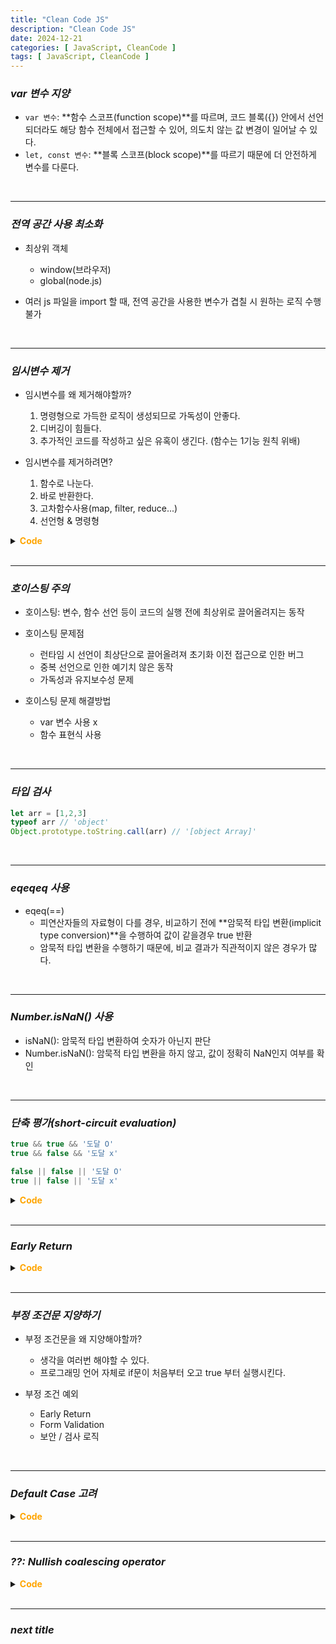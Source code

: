 ```yaml
---
title: "Clean Code JS"
description: "Clean Code JS"
date: 2024-12-21
categories: [ JavaScript, CleanCode ]
tags: [ JavaScript, CleanCode ]
---
```


### ***var 변수 지양***

- `var 변수`: **함수 스코프(function scope)**를 따르며, 코드 블록({}) 안에서 선언되더라도 해당 함수 전체에서 접근할 수 있어, 의도치 않는 값 변경이 일어날 수 있다. 
- `let, const 변수`: **블록 스코프(block scope)**를 따르기 때문에 더 안전하게 변수를 다룬다.

<br/>
<hr>

### ***전역 공간 사용 최소화***

- 최상위 객체
  - window(브라우저)
  - global(node.js)
  
- 여러 js 파일을 import 할 때, 전역 공간을 사용한 변수가 겹칠 시 원하는 로직 수행 불가

<br/>
<hr>

### ***임시변수 제거***

- 임시변수를 왜 제거해야할까?  
  1. 명령형으로 가득한 로직이 생성되므로 가독성이 안좋다.
  2. 디버깅이 힘들다.
  3. 추가적인 코드를 작성하고 싶은 유혹이 생긴다. (함수는 1기능 원칙 위배)
  
- 임시변수를 제거하려면?  
  1. 함수로 나눈다.
  2. 바로 반환한다. 
  3. 고차함수사용(map, filter, reduce...)
  4. 선언형 & 명령형
  
<details>
<summary><span style="color:orange" class="point"><b>Code</b></span></summary>
<div markdown="1">

```js
function badGetElements() {
  const result = {}; // 임시 저장 공간
  result.title = document.querySelector('.title');
  result.text = document.querySelector('.text');
  result.value = document.querySelector('.value');
  return result;
}

function goodGetElements() {
  return {
    title: document.querySelector('.title'),
    text: document.querySelector('.text'),
    value: document.querySelector('.value')
  }
}

// ------------------------------------

function badGetDateTime(targetDate) {
  let month = targetDate.getMonth();
  let day = targetDate.getDate();
  let hour = targetDate.getHours();

  month = month >= 10 ? month : '0' + month;
  day = day >= 10 ? day : '0' + day;
  hour = hour >= 10 ? hour : '0' + hour;

  return {month, day, hour}
}

function goodGetDateTime(targetDate) {
  const month = targetDate.getMonth();
  const day = targetDate.getDate();
  const hour = targetDate.getHours();

  return {
    month: month >= 10 ? month : '0' + month,
    day: day >= 10 ? day : '0' + day,
    hour: hour >= 10 ? hour : '0' + hour
  }

}
```

</div>
</details>


<br/>
<hr>

### ***호이스팅 주의***

- 호이스팅: 변수, 함수 선언 등이 코드의 실행 전에 최상위로 끌어올려지는 동작
  
- 호이스팅 문제점
  - 런타임 시 선언이 최상단으로 끌어올려져 초기화 이전 접근으로 인한 버그
  - 중복 선언으로 인한 예기치 않은 동작
  - 가독성과 유지보수성 문제
  
- 호이스팅 문제 해결방법
  - var 변수 사용 x
  - 함수 표현식 사용

<br/>
<hr>

### ***타입 검사***

```js
let arr = [1,2,3]
typeof arr // 'object'
Object.prototype.toString.call(arr) // '[object Array]'
```

<br/>
<hr>

### ***eqeqeq 사용***

- eqeq(==) 
  - 피연산자들의 자료형이 다를 경우, 비교하기 전에 **암묵적 타입 변환(implicit type conversion)**을 수행하여 값이 같을경우 true 반환
  - 암묵적 타입 변환을 수행하기 때문에, 비교 결과가 직관적이지 않은 경우가 많다.


<br/>
<hr>

### ***Number.isNaN() 사용***

- isNaN(): 암묵적 타입 변환하여 숫자가 아닌지 판단
- Number.isNaN(): 암묵적 타입 변환을 하지 않고, 값이 정확히 NaN인지 여부를 확인


<br/>
<hr>

### ***단축 평가(short-circuit evaluation)***

```js
true && true && '도달 O'
true && false && '도달 x'

false || false || '도달 O'
true || false || '도달 x'
```

<details>
<summary><span style="color:orange" class="point"><b>Code</b></span></summary>
<div markdown="1">

```JS
function badFetchData() {
  if (state.data) {
    return state.data;
  } else {
    return 'Fetching...';
  }
}

function goodFetchData() {
  return state.data || 'Fetching...';
}

// ------------------------------------

function badFavoriteDog(someDog) {
  let favoriteDog;
  if (someDog) {
    favoriteDog = dog;
  } else {
    favoriteDog = '냐옹';
  }
  return favoriteDog;
}

// someDog 가 falsy 일 경우 냐옹을 반환
function goodFavoriteDog(someDog) {
  return (someDog || '냐옹') + '입니다.';
}

// ------------------------------------

const badGetActiveUserName(user, isLogin) {
  if (isLogin && user) {
    if (user.name) {
      return user.name;
    } else {
      return 'Guest';
    }
  }
}

const goodGetActiveUserName(user, isLogin) {
  if (isLogin && user) {
    return user.name || 'Guest';
  }
}
```

</div>
</details>

<br/>
<hr>

### ***Early Return***

<details>
<summary><span style="color:orange" class="point"><b>Code</b></span></summary>
<div markdown="1">

```js
function badLoginService(isLogin, user) {
  if (!isLogin) {
    if (checkToken()) {
      if (!user.nickName) {
        return registerUser(user);
      } else {
        refreshToken();

        return '로그인 성공';
      }
    } else {
      throw new Error('No token');
    }
  }
}


function goodLoginService(isLogin, user) {

  if (isLogin) {
    return;
  }

  if (!checkToken()) {
    throw new Error('No token');
  }

  if (!user.nickName) {
    return registerUser(user);
  }
  
  refreshToken();
  return '로그인 성공';
}
```

</div>
</details>

<br/>
<hr>

### ***부정 조건문 지양하기***

- 부정 조건문을 왜 지양해야할까?
  - 생각을 여러번 해야할 수 있다.
  - 프로그래밍 언어 자체로 if문이 처음부터 오고 true 부터 실행시킨다.

- 부정 조건 예외
  - Early Return
  - Form Validation
  - 보안 / 검사 로직

<br/>
<hr>

### ***Default Case 고려***

<details>
<summary><span style="color:orange" class="point"><b>Code</b></span></summary>
<div markdown="1">

```JS
function badCreateElement(type, height, width) {
  const element = document.createElement(type);
  element.style.height = height;
  element.style.width = width;
  return element;
}
badCreateElement('div');


function goodCreateElement(type, height, width) {
  const element = document.createElement(type || 'div');
  element.style.height = String(height || 100) + 'px';
  element.style.width = String(width || 100) + 'px';
  return element;
}
goodCreateElement();

// ------------------------------------------------

function safe10진수ParseInt(number, radix) {
  return parseInt(number, radix || 10);
}
```

</div>
</details>

<br/>
<hr>

### ***??: Nullish coalescing operator***

<details>
<summary><span style="color:orange" class="point"><b>Code</b></span></summary>
<div markdown="1">

```js
function badCreateElement(type, height, width) {
  const element = document.createElement(type || 'div');
  element.style.height = String(height || 100) + 'px';
  element.style.width = String(width || 100) + 'px';
  return element;
}

// div, 100px, 100px
// height, width 가 0px인 dom을 만들 수 없는 코드
badCreateElement('div', 0, 0); 

function goodCreateElement(type, height, width) {
  const element = document.createElement(type || 'div');
  element.style.height = String(height ?? 100) + 'px';
  element.style.width = String(width ?? 100) + 'px';
  return element;
}
goodCreateElement('div', 0, 0); // div, 0px, 0px
```
> ??: 연산자는 왼쪽 피연산자가 null, undefined 일 경우에만 오른쪽 피연산자로 넘어간다.

</div>
</details>


<br/>
<hr>

### ***next title***